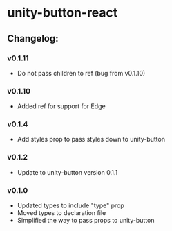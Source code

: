 # unity-button-react

## Changelog:

### v0.1.11
- Do not pass children to ref (bug from v0.1.10)

### v0.1.10
- Added ref for support for Edge

### v0.1.4
- Add styles prop to pass styles down to unity-button

### v0.1.2
- Update to unity-button version 0.1.1

### v0.1.0
- Updated types to include "type" prop
- Moved types to declaration file
- Simplified the way to pass props to unity-button
